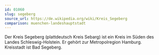 ```yaml
---
id: 01060
slug: segeberg
source_url: https://de.wikipedia.org/wiki/Kreis_Segeberg
comparison: muenchen-landeshauptstadt
---
```


Der Kreis Segeberg (plattdeutsch Kreis Sebarg) ist ein Kreis im Süden des Landes Schleswig-Holstein. Er gehört zur Metropolregion Hamburg. Kreisstadt ist Bad Segeberg.
